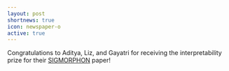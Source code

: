 ```yaml
---
layout: post
shortnews: true
icon: newspaper-o
active: true
---
```

Congratulations to Aditya, Liz, and Gayatri for receiving the interpretability prize for their [SIGMORPHON](https://sigmorphon.github.io/) paper!